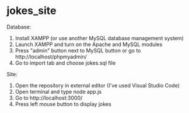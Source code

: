 # jokes_site
Database:
1. Install XAMPP (or use another MySQL database management system)
2. Launch XAMPP and turn on the Apache and MySQL modules
3. Press "admin" button next to MySQL button or go to http://localhost/phpmyadmin/
4. Go to import tab and choose jokes.sql file

Site:
1. Open the repository in external editor (I've used Visual Studio Code)
2. Open terminal and type node app.js
3. Go to http://localhost:3000/
4. Press left mouse button to display jokes
